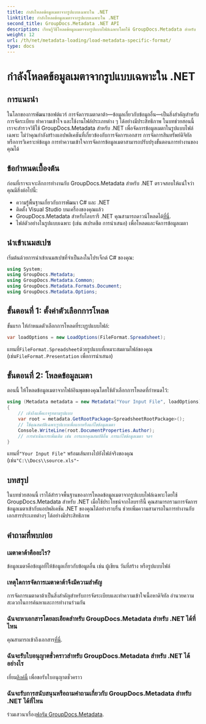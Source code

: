 ```yaml
---
title: กำลังโหลดข้อมูลเมตาจากรูปแบบเฉพาะใน .NET
linktitle: กำลังโหลดข้อมูลเมตาจากรูปแบบเฉพาะใน .NET
second_title: GroupDocs.Metadata .NET API
description: เรียนรู้วิธีโหลดข้อมูลเมตาจากรูปแบบไฟล์เฉพาะโดยใช้ GroupDocs.Metadata สำหรับ .NET ในบทช่วยสอนที่ครอบคลุมนี้
weight: 12
url: /th/net/metadata-loading/load-metadata-specific-format/
type: docs
---
```

# กำลังโหลดข้อมูลเมตาจากรูปแบบเฉพาะใน .NET

## การแนะนำ
ในโลกของการพัฒนาซอฟต์แวร์ การจัดการเมตาดาต้า—ข้อมูลเกี่ยวกับข้อมูลอื่น—เป็นสิ่งสำคัญสำหรับการจัดระเบียบ ทำความเข้าใจ และใช้งานไฟล์ประเภทต่าง ๆ ได้อย่างมีประสิทธิภาพ ในบทช่วยสอนนี้ เราจะสำรวจวิธีใช้ GroupDocs.Metadata สำหรับ .NET เพื่อจัดการข้อมูลเมตาในรูปแบบไฟล์เฉพาะ ไม่ว่าคุณกำลังสร้างแอปพลิเคชันที่เกี่ยวข้องกับการจัดการเอกสาร การจัดการสินทรัพย์ดิจิทัล หรือการวิเคราะห์ข้อมูล การทำความเข้าใจการจัดการข้อมูลเมตาสามารถปรับปรุงขั้นตอนการทำงานของคุณได้
## ข้อกำหนดเบื้องต้น
ก่อนที่เราจะเจาะลึกการทำงานกับ GroupDocs.Metadata สำหรับ .NET ตรวจสอบให้แน่ใจว่าคุณมีสิ่งต่อไปนี้:
- ความรู้พื้นฐานเกี่ยวกับการพัฒนา C# และ .NET
- ติดตั้ง Visual Studio บนเครื่องของคุณแล้ว
-  GroupDocs.Metadata สำหรับไลบรารี .NET คุณสามารถดาวน์โหลดได้[ที่นี่](https://releases.groupdocs.com/metadata/net/).
- ไฟล์ตัวอย่างในรูปแบบเฉพาะ (เช่น สเปรดชีต การนำเสนอ) เพื่อโหลดและจัดการข้อมูลเมตา

## นำเข้าเนมสเปซ
เริ่มต้นด้วยการนำเข้าเนมสเปซที่จำเป็นลงในโปรเจ็กต์ C# ของคุณ:
```csharp
using System;
using GroupDocs.Metadata;
using GroupDocs.Metadata.Common;
using GroupDocs.Metadata.Formats.Document;
using GroupDocs.Metadata.Options;
```

## ขั้นตอนที่ 1: ตั้งค่าตัวเลือกการโหลด
ขั้นแรก ให้กำหนดตัวเลือกการโหลดที่ระบุรูปแบบไฟล์:
```csharp
var loadOptions = new LoadOptions(FileFormat.Spreadsheet);
```
 แทนที่`FileFormat.Spreadsheet`ด้วยรูปแบบที่เหมาะสมตามไฟล์ของคุณ (เช่น`FileFormat.Presentation` เพื่อการนำเสนอ)
## ขั้นตอนที่ 2: โหลดข้อมูลเมตา
ตอนนี้ ให้โหลดข้อมูลเมตาจากไฟล์อินพุตของคุณโดยใช้ตัวเลือกการโหลดที่กำหนดไว้:
```csharp
using (Metadata metadata = new Metadata("Your Input File", loadOptions))
{
    // เข้าถึงแพ็คเกจรูทตามรูปแบบ
    var root = metadata.GetRootPackage<SpreadsheetRootPackage>();
    // ใช้คุณสมบัติเฉพาะรูปแบบเพื่อแยกหรือแก้ไขข้อมูลเมตา
    Console.WriteLine(root.DocumentProperties.Author);
    // การดำเนินการเพิ่มเติม เช่น การแยกคุณสมบัติอื่น การแก้ไขข้อมูลเมตา ฯลฯ
}
```
 แทนที่`"Your Input File"` พร้อมเส้นทางไปยังไฟล์จริงของคุณ (เช่น`"C:\\Docs\\source.xls"`-

## บทสรุป
ในบทช่วยสอนนี้ เราได้สำรวจพื้นฐานของการโหลดข้อมูลเมตาจากรูปแบบไฟล์เฉพาะโดยใช้ GroupDocs.Metadata สำหรับ .NET เมื่อใช้ประโยชน์จากไลบรารีนี้ คุณสามารถรวมการจัดการข้อมูลเมตาเข้ากับแอปพลิเคชัน .NET ของคุณได้อย่างราบรื่น ช่วยเพิ่มความสามารถในการทำงานกับเอกสารประเภทต่างๆ ได้อย่างมีประสิทธิภาพ

## คำถามที่พบบ่อย
### เมตาดาต้าคืออะไร?
ข้อมูลเมตาคือข้อมูลที่ให้ข้อมูลเกี่ยวกับข้อมูลอื่น เช่น ผู้เขียน วันที่สร้าง หรือรูปแบบไฟล์
### เหตุใดการจัดการเมตาดาต้าจึงมีความสำคัญ
การจัดการเมตาดาต้าเป็นสิ่งสำคัญสำหรับการจัดระเบียบและทำความเข้าใจเนื้อหาดิจิทัล อำนวยความสะดวกในการค้นหาและการทำงานร่วมกัน
### ฉันจะหาเอกสารโดยละเอียดสำหรับ GroupDocs.Metadata สำหรับ .NET ได้ที่ไหน
 คุณสามารถเข้าถึงเอกสาร[ที่นี่](https://tutorials.groupdocs.com/metadata/net/).
### ฉันจะรับใบอนุญาตชั่วคราวสำหรับ GroupDocs.Metadata สำหรับ .NET ได้อย่างไร
 เยี่ยม[ลิงค์นี้](https://purchase.groupdocs.com/temporary-license/) เพื่อขอรับใบอนุญาตชั่วคราว
### ฉันจะรับการสนับสนุนหรือถามคำถามเกี่ยวกับ GroupDocs.Metadata สำหรับ .NET ได้ที่ไหน
 ร่วมเสวนาเรื่อง[ฟอรัม GroupDocs.Metadata](https://forum.groupdocs.com/c/metadata/14).